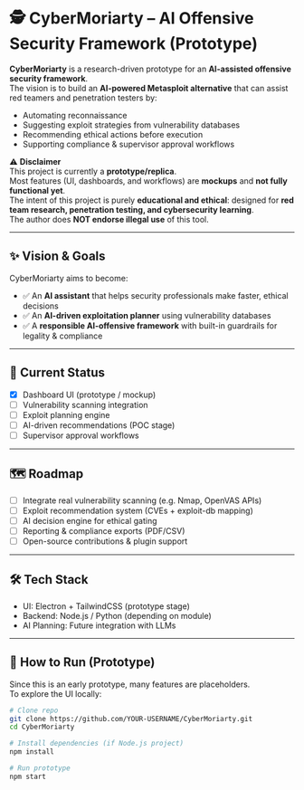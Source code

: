 # 🕵️ CyberMoriarty – AI Offensive Security Framework (Prototype)

**CyberMoriarty** is a research-driven prototype for an **AI-assisted offensive security framework**.  
The vision is to build an **AI-powered Metasploit alternative** that can assist red teamers and penetration testers by:  

- Automating reconnaissance  
- Suggesting exploit strategies from vulnerability databases  
- Recommending ethical actions before execution  
- Supporting compliance & supervisor approval workflows  

⚠️ **Disclaimer**  
This project is currently a **prototype/replica**.  
Most features (UI, dashboards, and workflows) are **mockups** and **not fully functional yet**.  
The intent of this project is purely **educational and ethical**: designed for **red team research, penetration testing, and cybersecurity learning**.  
The author does **NOT endorse illegal use** of this tool.

---

## ✨ Vision & Goals
CyberMoriarty aims to become:  
- ✅ An **AI assistant** that helps security professionals make faster, ethical decisions  
- ✅ An **AI-driven exploitation planner** using vulnerability databases  
- ✅ A **responsible AI-offensive framework** with built-in guardrails for legality & compliance  

---

## 🚧 Current Status
- [x] Dashboard UI (prototype / mockup)  
- [ ] Vulnerability scanning integration  
- [ ] Exploit planning engine  
- [ ] AI-driven recommendations (POC stage)  
- [ ] Supervisor approval workflows  

---

## 🗺️ Roadmap
- [ ] Integrate real vulnerability scanning (e.g. Nmap, OpenVAS APIs)  
- [ ] Exploit recommendation system (CVEs + exploit-db mapping)  
- [ ] AI decision engine for ethical gating  
- [ ] Reporting & compliance exports (PDF/CSV)  
- [ ] Open-source contributions & plugin support  

---

## 🛠️ Tech Stack
- UI: Electron + TailwindCSS (prototype stage)  
- Backend: Node.js / Python (depending on module)  
- AI Planning: Future integration with LLMs  

---

## 📂 How to Run (Prototype)
Since this is an early prototype, many features are placeholders.  
To explore the UI locally:  

```bash
# Clone repo
git clone https://github.com/YOUR-USERNAME/CyberMoriarty.git
cd CyberMoriarty

# Install dependencies (if Node.js project)
npm install

# Run prototype
npm start

